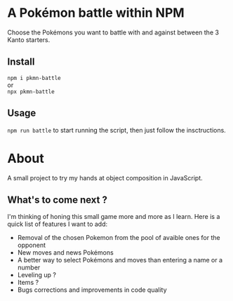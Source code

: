 # A Pokémon battle within NPM

Choose the Pokémons you want to battle with and against between the 3 Kanto starters.

## Install

`npm i pkmn-battle`  
or  
`npx pkmn-battle`

## Usage

`npm run battle` to start running the script, then just follow the insctructions.

# About

A small project to try my hands at object composition in JavaScript.

## What's to come next ?

I'm thinking of honing this small game more and more as I learn. Here is a quick list of features I want to add:

- Removal of the chosen Pokemon from the pool of avaible ones for the opponent
- New moves and news Pokémons
- A better way to select Pokémons and moves than entering a name or a number
- Leveling up ?
- Items ?
- Bugs corrections and improvements in code quality
